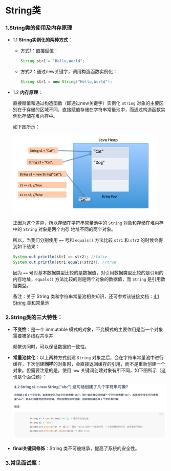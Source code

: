 # String类

### 1.String类的使用及内存原理

- 1.1 **String实例化的两种方式**：

    - 方式1：直接赋值：
      
        ```java
        String str1 = "Hello,World";
        ```

    -  方式2：通过new关键字，调用构造函数实例化：

        ```java
        String str1 = new String("Hello,World");
        ```

- 1.2 **内存原理**：

    直接赋值和通过构造函数（即通过new关键字）实例化 `String` 对象的主要区别在于存储的区域不同，直接赋值存储在字符串常量池中，而通过构造函数实例化存储在堆内存中。
  
    如下图所示：

  ![直接赋值和使用new关键词创建String对象的区别](../../img/String与字符串常量池.png)
  
  正因为这个差异，所以存储在字符串常量池中的 `String` 对象和存储在堆内存中的 `String` 对象是两个内存   地址不同的两个对象。

  所以，当我们分别使用 `==` 号和 `equals()` 方法比较 `str1` 和 `str2` 的时候会得到如下结果：

    ```java
    System.out.println(str1 == str2); //false
    System.out.println(str1.equals(str2)); //true
    ```

    因为 `==` 号对基本数据类型比较的是数据值，对引用数据类型比较的是引用的内存地址，`equals()` 方法比较的则是两个对象的数据值，而 `String` 是引用数据类型。

  
   备注：关于 String 类和字符串常量池相关知识，还可参考该链接文档：[4.1 String 类和常量池](https://snailclimb.gitee.io/javaguide/#/docs/java/jvm/Java内存区域?id=_41-string-类和常量池)

### 2.String类的三大特性：

- **不变性**：是⼀个 immutable 模式的对象，不变模式的主要作⽤是当⼀个对象需要被多线程共享并

  频繁访问时，可以保证数据的⼀致性。

- **常量池优化**：以上两种方式创建 `String` 对象之后，会在字符串常量池中进⾏缓存，下次创建**同样**的对象时，会直接返回缓存的引⽤，而不是重新创建一个对象。但需要注意的是，使用 `new` 关键词创建对象有所不同，如下图所示（这也是个面试题）：


  ![new关键词创建String对象的注意点](../../img/new关键词创建String对象的注意点.png)


- **final关键词修饰**：String 类不可被继承，提⾼了系统的安全性。



### 3.常见面试题：

